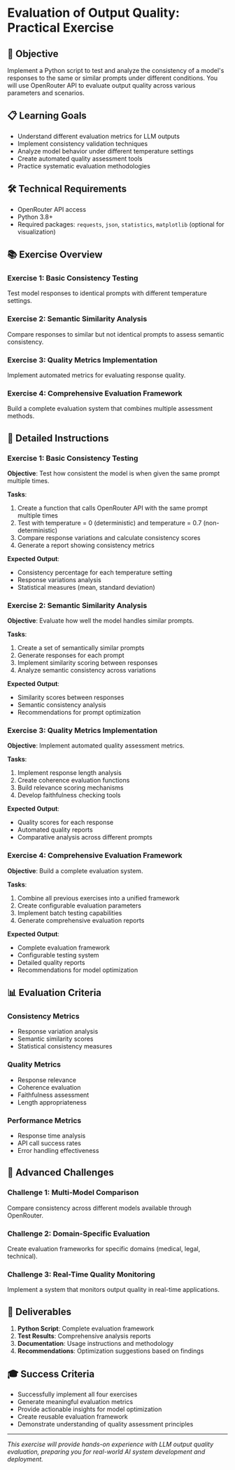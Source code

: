 # Evaluation of Output Quality: Practical Exercise

## 🎯 Objective

Implement a Python script to test and analyze the consistency of a model's responses to the same or similar prompts under different conditions. You will use OpenRouter API to evaluate output quality across various parameters and scenarios.

## 📋 Learning Goals

- Understand different evaluation metrics for LLM outputs
- Implement consistency validation techniques
- Analyze model behavior under different temperature settings
- Create automated quality assessment tools
- Practice systematic evaluation methodologies

## 🛠️ Technical Requirements

- OpenRouter API access
- Python 3.8+
- Required packages: `requests`, `json`, `statistics`, `matplotlib` (optional for visualization)

## 📚 Exercise Overview

### Exercise 1: Basic Consistency Testing
Test model responses to identical prompts with different temperature settings.

### Exercise 2: Semantic Similarity Analysis
Compare responses to similar but not identical prompts to assess semantic consistency.

### Exercise 3: Quality Metrics Implementation
Implement automated metrics for evaluating response quality.

### Exercise 4: Comprehensive Evaluation Framework
Build a complete evaluation system that combines multiple assessment methods.

## 🎯 Detailed Instructions

### Exercise 1: Basic Consistency Testing

**Objective**: Test how consistent the model is when given the same prompt multiple times.

**Tasks**:
1. Create a function that calls OpenRouter API with the same prompt multiple times
2. Test with temperature = 0 (deterministic) and temperature = 0.7 (non-deterministic)
3. Compare response variations and calculate consistency scores
4. Generate a report showing consistency metrics

**Expected Output**:
- Consistency percentage for each temperature setting
- Response variations analysis
- Statistical measures (mean, standard deviation)

### Exercise 2: Semantic Similarity Analysis

**Objective**: Evaluate how well the model handles similar prompts.

**Tasks**:
1. Create a set of semantically similar prompts
2. Generate responses for each prompt
3. Implement similarity scoring between responses
4. Analyze semantic consistency across variations

**Expected Output**:
- Similarity scores between responses
- Semantic consistency analysis
- Recommendations for prompt optimization

### Exercise 3: Quality Metrics Implementation

**Objective**: Implement automated quality assessment metrics.

**Tasks**:
1. Implement response length analysis
2. Create coherence evaluation functions
3. Build relevance scoring mechanisms
4. Develop faithfulness checking tools

**Expected Output**:
- Quality scores for each response
- Automated quality reports
- Comparative analysis across different prompts

### Exercise 4: Comprehensive Evaluation Framework

**Objective**: Build a complete evaluation system.

**Tasks**:
1. Combine all previous exercises into a unified framework
2. Create configurable evaluation parameters
3. Implement batch testing capabilities
4. Generate comprehensive evaluation reports

**Expected Output**:
- Complete evaluation framework
- Configurable testing system
- Detailed quality reports
- Recommendations for model optimization

## 📊 Evaluation Criteria

### Consistency Metrics
- Response variation analysis
- Semantic similarity scores
- Statistical consistency measures

### Quality Metrics
- Response relevance
- Coherence evaluation
- Faithfulness assessment
- Length appropriateness

### Performance Metrics
- Response time analysis
- API call success rates
- Error handling effectiveness

## 🚀 Advanced Challenges

### Challenge 1: Multi-Model Comparison
Compare consistency across different models available through OpenRouter.

### Challenge 2: Domain-Specific Evaluation
Create evaluation frameworks for specific domains (medical, legal, technical).

### Challenge 3: Real-Time Quality Monitoring
Implement a system that monitors output quality in real-time applications.

## 📝 Deliverables

1. **Python Script**: Complete evaluation framework
2. **Test Results**: Comprehensive analysis reports
3. **Documentation**: Usage instructions and methodology
4. **Recommendations**: Optimization suggestions based on findings

## 🎓 Success Criteria

- Successfully implement all four exercises
- Generate meaningful evaluation metrics
- Provide actionable insights for model optimization
- Create reusable evaluation framework
- Demonstrate understanding of quality assessment principles

---

*This exercise will provide hands-on experience with LLM output quality evaluation, preparing you for real-world AI system development and deployment.* 